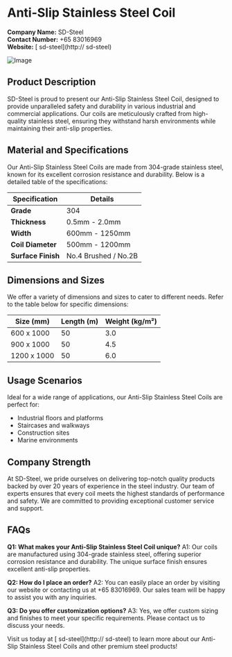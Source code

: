 # Anti-Slip Stainless Steel Coil

**Company Name:** SD-Steel  
**Contact Number:** +65 83016969  
**Website:** [ sd-steel](http:// sd-steel)  

![Image](https://github.com/user-attachments/assets/2567258e-e124-4816-932d-1809bd27ef0b)

## Product Description

SD-Steel is proud to present our Anti-Slip Stainless Steel Coil, designed to provide unparalleled safety and durability in various industrial and commercial applications. Our coils are meticulously crafted from high-quality stainless steel, ensuring they withstand harsh environments while maintaining their anti-slip properties.

## Material and Specifications

Our Anti-Slip Stainless Steel Coils are made from 304-grade stainless steel, known for its excellent corrosion resistance and durability. Below is a detailed table of the specifications:

| **Specification** | **Details** |
|-------------------|-------------|
| **Grade**         | 304         |
| **Thickness**     | 0.5mm - 2.0mm |
| **Width**         | 600mm - 1250mm |
| **Coil Diameter** | 500mm - 1200mm |
| **Surface Finish**| No.4 Brushed / No.2B |

## Dimensions and Sizes

We offer a variety of dimensions and sizes to cater to different needs. Refer to the table below for specific dimensions:

| **Size (mm)** | **Length (m)** | **Weight (kg/m²)** |
|---------------|----------------|--------------------|
| 600 x 1000    | 50             | 3.0                |
| 900 x 1000    | 50             | 4.5                |
| 1200 x 1000   | 50             | 6.0                |

## Usage Scenarios

Ideal for a wide range of applications, our Anti-Slip Stainless Steel Coils are perfect for:
- Industrial floors and platforms
- Staircases and walkways
- Construction sites
- Marine environments

## Company Strength

At SD-Steel, we pride ourselves on delivering top-notch quality products backed by over 20 years of experience in the steel industry. Our team of experts ensures that every coil meets the highest standards of performance and safety. We are committed to providing exceptional customer service and support.

## FAQs

**Q1: What makes your Anti-Slip Stainless Steel Coil unique?**
A1: Our coils are manufactured using 304-grade stainless steel, offering superior corrosion resistance and durability. The unique surface finish ensures excellent anti-slip properties.

**Q2: How do I place an order?**
A2: You can easily place an order by visiting our website or contacting us at +65 83016969. Our sales team will be happy to assist you with any inquiries.

**Q3: Do you offer customization options?**
A3: Yes, we offer custom sizing and finishes to meet your specific requirements. Please contact us to discuss your needs.

Visit us today at [ sd-steel](http:// sd-steel) to learn more about our Anti-Slip Stainless Steel Coils and other premium steel products!